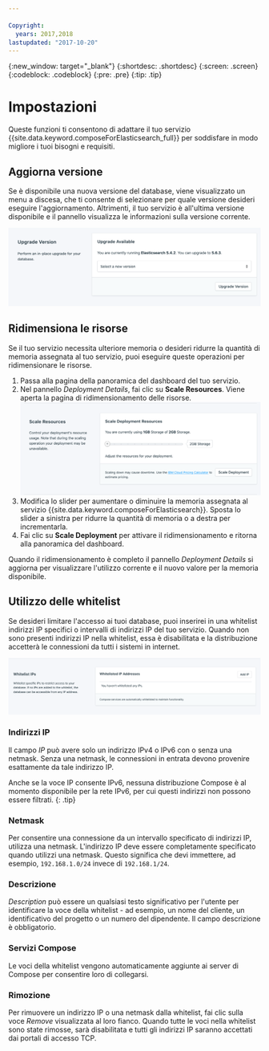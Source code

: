 ```yaml
---

Copyright:
  years: 2017,2018
lastupdated: "2017-10-20"
---
```


{:new_window: target="_blank"}
{:shortdesc: .shortdesc}
{:screen: .screen}
{:codeblock: .codeblock}
{:pre: .pre}
{:tip: .tip}

# Impostazioni
Queste funzioni ti consentono di adattare il tuo servizio {{site.data.keyword.composeForElasticsearch_full}} per soddisfare in modo migliore i tuoi bisogni e requisiti.

## Aggiorna versione
Se è disponibile una nuova versione del database, viene visualizzato un menu a discesa, che ti consente di selezionare per quale versione desideri eseguire l'aggiornamento. Altrimenti, il tuo servizio è all'ultima versione disponibile e il pannello visualizza le informazioni sulla versione corrente.

![Il pannello della versione](./images/elastic_search-version-show.png "Il pannello della versione")


## Ridimensiona le risorse

Se il tuo servizio necessita ulteriore memoria o desideri ridurre la quantità di memoria assegnata al tuo servizio, puoi eseguire queste operazioni per ridimensionare le risorse.

1. Passa alla pagina della panoramica del dashboard del tuo servizio.
2. Nel pannello _Deployment Details_, fai clic su **Scale Resources**. Viene aperta la pagina di ridimensionamento delle risorse.
    ![Il pannello di ridimensionamento delle risorse](./images/elastic_search-scale-show.png "Il pannello di ridimensionamento delle risorse")
3. Modifica lo slider per aumentare o diminuire la memoria assegnata al servizio {{site.data.keyword.composeForElasticsearch}}. Sposta lo slider a sinistra per ridurre la quantità di memoria o a destra per incrementarla.
4. Fai clic su **Scale Deployment** per attivare il ridimensionamento e ritorna alla panoramica del dashboard. 

Quando il ridimensionamento è completo il pannello _Deployment Details_ si aggiorna per visualizzare l'utilizzo corrente e il nuovo valore per la memoria disponibile.


## Utilizzo delle whitelist

Se desideri limitare l'accesso ai tuoi database, puoi inserirei in una whitelist indirizzi IP specifici o intervalli di indirizzi IP del tuo servizio. Quando non sono presenti indirizzi IP nella whitelist, essa è disabilitata e la distribuzione accetterà le connessioni da tutti i sistemi in internet.

![IP della whitelist](./images/elastic_search-whitelist-show.png "I campi della whitelist.")

### Indirizzi IP
Il campo *IP* può avere solo un indirizzo IPv4 o IPv6 con o senza una netmask. Senza una netmask, le connessioni in entrata devono provenire esattamente da tale indirizzo IP. 

Anche se la voce IP consente IPv6, nessuna distribuzione Compose è al momento disponibile per la rete IPv6, per cui questi indirizzi non possono essere filtrati.
{: .tip}

### Netmask
Per consentire una connessione da un intervallo specificato di indirizzi IP, utilizza una netmask. L'indirizzo IP deve essere completamente specificato quando utilizzi una netmask. Questo significa che devi immettere, ad esempio, `192.168.1.0/24` invece di `192.168.1/24`.

### Descrizione
*Description* può essere un qualsiasi testo significativo per l'utente per identificare la voce della whitelist - ad esempio, un nome del cliente, un identificativo del progetto o un numero del dipendente. Il campo descrizione è obbligatorio.

### Servizi Compose
Le voci della whitelist vengono automaticamente aggiunte ai server di Compose per consentire loro di collegarsi.

### Rimozione
Per rimuovere un indirizzo IP o una netmask dalla whitelist, fai clic sulla voce *Remove* visualizzata al loro fianco.
Quando tutte le voci nella whitelist sono state rimosse, sarà disabilitata e tutti gli indirizzi IP saranno accettati dai portali di accesso TCP.
